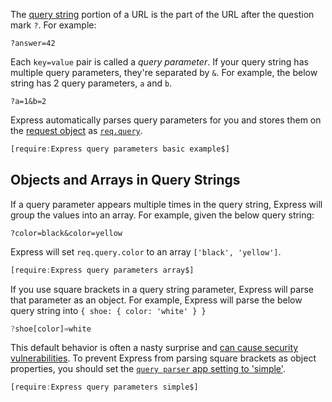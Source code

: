 The [query string](https://en.wikipedia.org/wiki/Query_string) portion of
a URL is the part of the URL after the question mark `?`. For example:

```
?answer=42
```

Each `key=value` pair is called a _query parameter_. If your query string has 
multiple query parameters, they're separated by `&`. For example, the below
string has 2 query parameters, `a` and `b`.

```
?a=1&b=2
```

Express automatically parses query parameters for you and stores them
on the [request object](/tutorials/express/req) as [`req.query`](http://expressjs.com/en/4x/api.html#req.query).

```javascript
[require:Express query parameters basic example$]
```

Objects and Arrays in Query Strings
-----------------------------------

If a query parameter appears multiple times in the query string, Express
will group the values into an array. For example, given the below query string:

```
?color=black&color=yellow
```

Express will set `req.query.color` to an array `['black', 'yellow']`.

```javascript
[require:Express query parameters array$]
```

If you use square brackets in a query string parameter, Express will parse
that parameter as an object. For example, Express will parse the below
query string into `{ shoe: { color: 'white' } }`

```javascript
?shoe[color]=white
```

This default behavior is often a nasty surprise and [can cause security vulnerabilities](https://blog.websecurify.com/2014/08/hacking-nodejs-and-mongodb.html). To prevent Express from parsing
square brackets as object properties,
you should set the [`query parser` app setting to 'simple'](https://expressjs.com/en/api.html#app.settings.table).

```javascript
[require:Express query parameters simple$]
```
